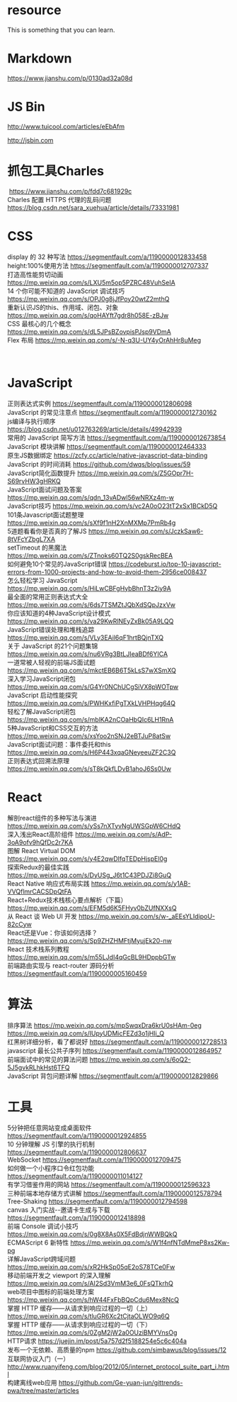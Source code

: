 # resource
This is something that you can learn.

# Markdown
https://www.jianshu.com/p/0130ad32a08d

# JS Bin
  http://www.tuicool.com/articles/eEbAfm
  
  http://jsbin.com
  
# 抓包工具Charles  
  https://www.jianshu.com/p/fdd7c681929c  
  Charles 配置 HTTPS 代理的乱码问题  https://blog.csdn.net/sara_xuehua/article/details/73331981  
 
# CSS
  display 的 32 种写法 https://segmentfault.com/a/1190000012833458  
  height:100%使用方法 https://segmentfault.com/a/1190000012707337  
  打造高性能剪切动画 https://mp.weixin.qq.com/s/LXU5m5op5PZRC48VuhSeIA  
  14 个你可能不知道的 JavaScript 调试技巧 https://mp.weixin.qq.com/s/OPJ0g8jJfPoy20wtZ2mthQ  
  重新认识JS的this、作用域、闭包、对象 https://mp.weixin.qq.com/s/qoHAYft7gdr8h058E-zBJw  
  CSS 最核心的几个概念  https://mp.weixin.qq.com/s/dL5JPsBZovpisPJsp9VDmA  
  Flex 布局  https://mp.weixin.qq.com/s/-N-q3U-UY4yOrAhHr8uMeg  
  
  
# JavaScript
  正则表达式实例 https://segmentfault.com/a/1190000012806098  
  JavaScript 的常见注意点 https://segmentfault.com/a/1190000012730162  
  js编译与执行顺序 https://blog.csdn.net/u012763269/article/details/49942939  
  常用的 JavaScript 简写方法 https://segmentfault.com/a/1190000012673854  
  JavaScript 模块讲解 https://segmentfault.com/a/1190000012464333  
  原生JS数据绑定 https://zcfy.cc/article/native-javascript-data-binding  
  JavaScript 的时间消耗 https://github.com/dwqs/blog/issues/59  
  JavaScript简化函数提升 https://mp.weixin.qq.com/s/Z5GOpr7H-S69rvHW3gHRKQ  
  JavaScript面试问题及答案 https://mp.weixin.qq.com/s/qdn_13vADwl56wNRXz4m-w  
  JavaScript技巧 https://mp.weixin.qq.com/s/vc2A0oO23tT2xSx1BCkD5Q  
  101条Javascript面试题整理 https://mp.weixin.qq.com/s/sXf9f1nH2XnMXMp7PmRb4g  
  5道题看看你是否真的了解JS https://mp.weixin.qq.com/s/JczkSaw6-8tVFcYZbgL7XA  
  setTimeout 的黑魔法 https://mp.weixin.qq.com/s/ZTnoks60TQ2S0gskRecBEA  
  如何避免10个常见的JavaScript错误 https://codeburst.io/top-10-javascript-errors-from-1000-projects-and-how-to-avoid-them-2956ce008437  
  怎么轻松学习 JavaScript https://mp.weixin.qq.com/s/HiLwCBFgHybBhnT3z2iy9A  
  最全面的常用正则表达式大全 https://mp.weixin.qq.com/s/6ds7TSMZtJQbXdSQpJzxVw  
  你应该知道的4种JavaScript设计模式 https://mp.weixin.qq.com/s/va29KwRlNEyZxBk05A9LQQ  
  JavaScript错误处理和堆栈追踪  https://mp.weixin.qq.com/s/VLy3EAil6qF1hrtBQjnTXQ  
  关于 JavaScript 的21个问题集锦  https://mp.weixin.qq.com/s/nu6VRg3BtLJIeaBDf6YICA  
  一道常被人轻视的前端JS面试题  https://mp.weixin.qq.com/s/mkctEB6B6T5kLsS7wXSmXQ  
  深入学习JavaScript闭包  https://mp.weixin.qq.com/s/G4Yr0NChUCgSiVX8pWOTpw  
  JavaScript 启动性能探究  https://mp.weixin.qq.com/s/PWHKxfiPgTXkLVHPHqg64Q  
  轻松了解JavaScript闭包 https://mp.weixin.qq.com/s/mblKA2nCOaHbQIc6LH1RnA  
  5种JavaScript和CSS交互的方法 https://mp.weixin.qq.com/s/xsYoo2nSNJ2eBTJuP8atSw  
  JavaScript面试问题：事件委托和this https://mp.weixin.qq.com/s/H6P443xqaGNeyeeuZF2C3Q  
  正则表达式回溯法原理 https://mp.weixin.qq.com/s/sT8kQkfLDvB1ahoJ6Ss0Uw  
  
  
# React
  解剖react组件的多种写法与演进 https://mp.weixin.qq.com/s/ySs7nXTyvNgUWSGpW6CHdQ  
  深入浅出React高阶组件 https://mp.weixin.qq.com/s/AdP-3oA9ofv9hQfDc2r7KA  
  图解 React Virtual DOM https://mp.weixin.qq.com/s/y4E2qwDIfqTEDpHjspEl0g  
  探索Redux的最佳实践 https://mp.weixin.qq.com/s/DyUSg_J6t1C43PDJZi8GuQ  
  React Native 响应式布局实践 https://mp.weixin.qq.com/s/y1AB-VVQflmrCACSDpQtFA  
  React+Redux技术栈核心要点解析（下篇）  https://mp.weixin.qq.com/s/EFM5d6K5FHyv0bZUfNXXsQ  
  从 React 谈 Web UI 开发  https://mp.weixin.qq.com/s/w-_aEEsYLIdipoU-82cCyw  
  React还是Vue：你该如何选择？ https://mp.weixin.qq.com/s/Sp9ZHZHMFtjMyujEk20-nw  
  React 技术栈系列教程 https://mp.weixin.qq.com/s/m55LJdI4qGcBL9HDppbGTw  
  前端路由实现与 react-router 源码分析  https://segmentfault.com/a/1190000005160459  
  
# 算法
  排序算法 https://mp.weixin.qq.com/s/mpSwqxDra6krU0sHAm-0eg  
          https://mp.weixin.qq.com/s/IUpyUDMicFEZd3o1jHIi_Q  
  红黑树详细分析，看了都说好 https://segmentfault.com/a/1190000012728513  
  javascript 最长公共子序列 https://segmentfault.com/a/1190000012864957  
  前端面试中的常见的算法问题 https://mp.weixin.qq.com/s/6oQ2-5J5gvkRLhkHst6TFQ  
  JavaScript 背包问题详解 https://segmentfault.com/a/1190000012829866  
  
  
# 工具
  5分钟把任意网站变成桌面软件 https://segmentfault.com/a/1190000012924855  
  10 分钟理解 JS 引擎的执行机制 https://segmentfault.com/a/1190000012806637  
  WebSocket https://segmentfault.com/a/1190000012709475  
  如何做一个小程序口令红包功能 https://segmentfault.com/a/1190000011014127  
  有学习借鉴作用的网站 https://segmentfault.com/a/1190000012596323  
  三种前端本地存储方式讲解 https://segmentfault.com/a/1190000012578794  
  Tree-Shaking https://segmentfault.com/a/1190000012794598  
  canvas 入门实战--邀请卡生成与下载 https://segmentfault.com/a/1190000012418898  
  前端 Console 调试小技巧 https://mp.weixin.qq.com/s/0g8X8As0X5FdBdjnWWBQkQ  
  ECMAScript 6 新特性 https://mp.weixin.qq.com/s/W1f4nfNTdMmeP8xs2Kw-pg  
  详解JavaScript跨域问题 https://mp.weixin.qq.com/s/xR2HkSp05qE2oS78TCe0Fw  
  移动前端开发之 viewport 的深入理解  https://mp.weixin.qq.com/s/AI2Sd3VmM3e6_0FsQTkrhQ  
  web项目中图标的前端处理方案 https://mp.weixin.qq.com/s/hW44FxFbBQpCdu6Mex8NcQ  
  掌握 HTTP 缓存——从请求到响应过程的一切（上） https://mp.weixin.qq.com/s/tluGR6Xc2tCjtaOLWO9q6Q  
  掌握 HTTP 缓存——从请求到响应过程的一切（下） https://mp.weixin.qq.com/s/0ZgM2jW2a0OUziBMYVnsOg  
  HTTP请求 https://juejin.im/post/5a757d2f5188254e5c6c404a  
  发布一个无依赖、高质量的npm https://github.com/simbawus/blog/issues/12  
  互联网协议入门（一）  http://www.ruanyifeng.com/blog/2012/05/internet_protocol_suite_part_i.html  
  构建离线web应用  https://github.com/Ge-yuan-jun/gittrends-pwa/tree/master/articles  
  
